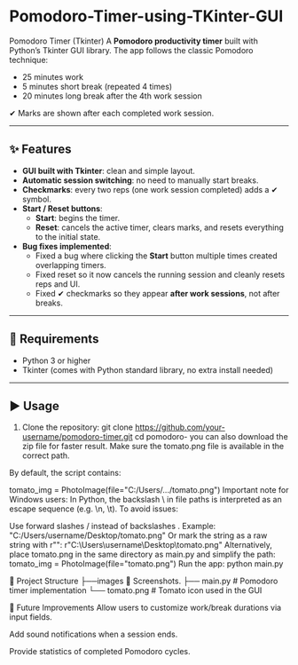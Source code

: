 # Pomodoro-Timer-using-TKinter-GUI
Pomodoro Timer (Tkinter)  A **Pomodoro productivity timer** built with Python’s Tkinter GUI library.   The app follows the classic Pomodoro technique:
- 25 minutes work
- 5 minutes short break (repeated 4 times)
- 20 minutes long break after the 4th work session

✔ Marks are shown after each completed work session.

---

## ✨ Features
- **GUI built with Tkinter**: clean and simple layout.
- **Automatic session switching**: no need to manually start breaks.
- **Checkmarks**: every two reps (one work session completed) adds a ✔ symbol.
- **Start / Reset buttons**:
  - **Start**: begins the timer.
  - **Reset**: cancels the active timer, clears marks, and resets everything to the initial state.
- **Bug fixes implemented**:
  - Fixed a bug where clicking the **Start** button multiple times created overlapping timers.
  - Fixed reset so it now cancels the running session and cleanly resets reps and UI.
  - Fixed ✔ checkmarks so they appear **after work sessions**, not after breaks.

---

## 🧰 Requirements
- Python 3 or higher 
- Tkinter (comes with Python standard library, no extra install needed)

---

## ▶️ Usage
1. Clone the repository:
   git clone https://github.com/your-username/pomodoro-timer.git
   cd pomodoro-
   you can also download the zip file for faster result.
Make sure the tomato.png file is available in the correct path.

By default, the script contains:

tomato_img = PhotoImage(file="C:/Users/.../tomato.png")
Important note for Windows users:
In Python, the backslash \ in file paths is interpreted as an escape sequence (e.g. \n, \t).
To avoid issues:

Use forward slashes / instead of backslashes \.
Example:
"C:/Users/username/Desktop/tomato.png"
Or mark the string as a raw string with r"":
r"C:\Users\username\Desktop\tomato.png"
Alternatively, place tomato.png in the same directory as main.py and simplify the path:
tomato_img = PhotoImage(file="tomato.png")
Run the app:
python main.py


📂 Project Structure
├──images
  📸 Screenshots.
├── main.py       # Pomodoro timer implementation
└── tomato.png    # Tomato icon used in the GUI



🚀 Future Improvements
Allow users to customize work/break durations via input fields.

Add sound notifications when a session ends.

Provide statistics of completed Pomodoro cycles.
